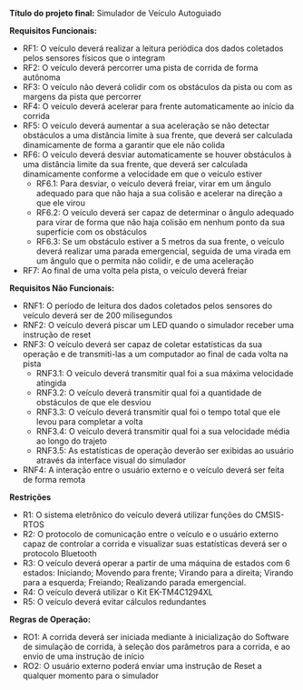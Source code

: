 **Título do projeto final:** Simulador de Veículo Autoguiado

**Requisitos Funcionais:**

- RF1: O veículo deverá realizar a leitura periódica dos dados coletados pelos sensores físicos que o integram
- RF2: O veículo deverá percorrer uma pista de corrida de forma autônoma
- RF3: O veículo não deverá colidir com os obstáculos da pista ou com as margens da pista que percorrer
- RF4: O veículo deverá acelerar para frente automaticamente ao início da corrida
- RF5: O veículo deverá aumentar a sua aceleração se não detectar obstáculos a uma distância limite à sua frente, que deverá ser calculada dinamicamente de forma a garantir que ele não colida
- RF6: O veículo deverá desviar automaticamente se houver obstáculos à uma distância limite da sua frente, que deverá ser calculada dinamicamente conforme a velocidade em que o veículo estiver
  - RF6.1: Para desviar, o veículo deverá freiar, virar em um ângulo adequado para que não haja a sua colisão e acelerar na direção a que ele virou
  - RF6.2: O veículo deverá ser capaz de determinar o ângulo adequado para virar de forma que não haja colisão em nenhum ponto da sua superfície com os obstáculos 
  - RF6.3: Se um obstáculo estiver a 5 metros da sua frente, o veículo deverá realizar uma parada emergencial, seguida de uma virada em um ângulo que o permita não colidir, e de uma aceleração
- RF7: Ao final de uma volta pela pista, o veículo deverá freiar

**Requisitos Não Funcionais:**

- RNF1: O período de leitura dos dados coletados pelos sensores do veículo deverá ser de 200 milisegundos
- RNF2: O veículo deverá piscar um LED quando o simulador receber uma instrução de reset
- RNF3: O veículo deverá ser capaz de coletar estatísticas da sua operação e de transmiti-las a um computador ao final de cada volta na pista
  - RNF3.1: O veículo deverá transmitir qual foi a sua máxima velocidade atingida
  - RNF3.2: O veículo deverá transmitir qual foi a quantidade de obstáculos de que ele desviou
  - RNF3.3: O veículo deverá transmitir qual foi o tempo total que ele levou para completar a volta
  - RNF3.4: O veículo deverá transmitir qual foi a sua velocidade média ao longo do trajeto 
  - RNF3.5: As estatísticas de operação deverão ser exibidas ao usuário através da interface visual do simulador
- RNF4: A interação entre o usuário externo e o veículo deverá ser feita de forma remota

**Restrições**

- R1: O sistema eletrônico do veículo deverá utilizar funções do CMSIS-RTOS
- R2: O protocolo de comunicação entre o veículo e o usuário externo capaz de controlar a corrida e visualizar suas estatísticas deverá ser o protocolo Bluetooth
- R3: O veículo deverá operar a partir de uma máquina de estados com 6 estados: Iniciando; Movendo para frente; Virando para a direita; Virando para a esquerda; Freiando; Realizando parada emergencial.
- R4: O veículo deverá utilizar o Kit EK-TM4C1294XL
- R5: O veículo deverá evitar cálculos redundantes


**Regras de Operação:**

- RO1: A corrida deverá ser iniciada mediante à inicialização do Software de simulação de corrida, à seleção dos parâmetros para a corrida, e ao envio de uma instrução de início
- RO2: O usuário externo poderá enviar uma instrução de Reset a qualquer momento para o simulador